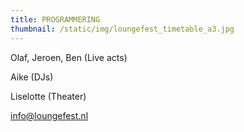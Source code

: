 ```yaml
---
title: PROGRAMMERING
thumbnail: /static/img/loungefest_timetable_a3.jpg
---
```

O﻿laf, Jeroen, Ben (Live acts)

Aike (DJs)

Liselotte (Theater)

[i﻿nfo@loungefest.nl](<i﻿nfo@loungefest.nl>)